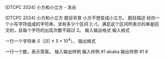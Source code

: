 



[DTCPC 2024] 小方和小立方 - 洛谷














[DTCPC 2024] 小方和小立方
题目背景
小方不想变成小立方。
题目描述
给你一个小写字符组成的字符串，求有多少个区间 $[l,r]$，满足这个区间所表示的串是回文的，且每个字符的出现次数不超过 $2$。
输入输出格式
输入格式

一行一个字符串 $S$（$\lvert S\rvert\leq 5\times 10^4$）。
输出格式

一行一个数，表示答案。
输入输出样例
输入样例 #1
ababa
输出样例 #1
8






